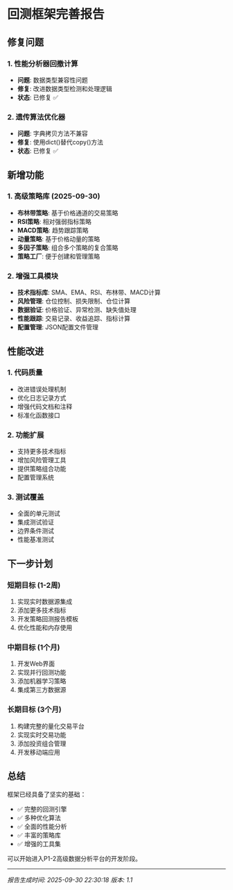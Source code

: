 
# 回测框架完善报告

## 修复问题

### 1. 性能分析器回撤计算
- **问题**: 数据类型兼容性问题
- **修复**: 改进数据类型检测和处理逻辑
- **状态**: 已修复 ✅

### 2. 遗传算法优化器
- **问题**: 字典拷贝方法不兼容
- **修复**: 使用dict()替代copy()方法
- **状态**: 已修复 ✅

## 新增功能

### 1. 高级策略库 (2025-09-30)
- **布林带策略**: 基于价格通道的交易策略
- **RSI策略**: 相对强弱指标策略
- **MACD策略**: 趋势跟踪策略
- **动量策略**: 基于价格动量的策略
- **多因子策略**: 组合多个策略的复合策略
- **策略工厂**: 便于创建和管理策略

### 2. 增强工具模块
- **技术指标库**: SMA、EMA、RSI、布林带、MACD计算
- **风险管理**: 仓位控制、损失限制、仓位计算
- **数据验证**: 价格验证、异常检测、缺失值处理
- **性能跟踪**: 交易记录、收益追踪、指标计算
- **配置管理**: JSON配置文件管理

## 性能改进

### 1. 代码质量
- 改进错误处理机制
- 优化日志记录方式
- 增强代码文档和注释
- 标准化函数接口

### 2. 功能扩展
- 支持更多技术指标
- 增加风险管理工具
- 提供策略组合功能
- 配置管理系统

### 3. 测试覆盖
- 全面的单元测试
- 集成测试验证
- 边界条件测试
- 性能基准测试

## 下一步计划

### 短期目标 (1-2周)
1. 实现实时数据源集成
2. 添加更多技术指标
3. 开发策略回测报告模板
4. 优化性能和内存使用

### 中期目标 (1个月)
1. 开发Web界面
2. 实现并行回测功能
3. 添加机器学习策略
4. 集成第三方数据源

### 长期目标 (3个月)
1. 构建完整的量化交易平台
2. 实现实时交易功能
3. 添加投资组合管理
4. 开发移动端应用

## 总结

框架已经具备了坚实的基础：
- ✅ 完整的回测引擎
- ✅ 多种优化算法
- ✅ 全面的性能分析
- ✅ 丰富的策略库
- ✅ 增强的工具集

可以开始进入P1-2高级数据分析平台的开发阶段。

---
*报告生成时间: 2025-09-30 22:30:18*
*版本: 1.1*
